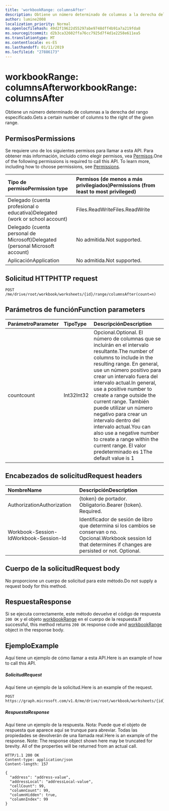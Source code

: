 ```yaml
---
title: 'workbookRange: columnsAfter'
description: Obtiene un número determinado de columnas a la derecha del rango especificado.
author: lumine2008
localization_priority: Normal
ms.openlocfilehash: 49d2f19622d55297abe9748dff4b91a7a219fda8
ms.sourcegitcommit: d2b3ca32602ffa76cc7925d7f4d1e2258e611ea5
ms.translationtype: MT
ms.contentlocale: es-ES
ms.lasthandoff: 01/11/2019
ms.locfileid: "27886173"
---
```

# <a name="workbookrange-columnsafter"></a><span data-ttu-id="5f02d-103">workbookRange: columnsAfter</span><span class="sxs-lookup"><span data-stu-id="5f02d-103">workbookRange: columnsAfter</span></span>

<span data-ttu-id="5f02d-104">Obtiene un número determinado de columnas a la derecha del rango especificado.</span><span class="sxs-lookup"><span data-stu-id="5f02d-104">Gets a certain number of columns to the right of the given range.</span></span>

## <a name="permissions"></a><span data-ttu-id="5f02d-105">Permisos</span><span class="sxs-lookup"><span data-stu-id="5f02d-105">Permissions</span></span>
<span data-ttu-id="5f02d-p101">Se requiere uno de los siguientes permisos para llamar a esta API. Para obtener más información, incluido cómo elegir permisos, vea [Permisos](/graph/permissions-reference).</span><span class="sxs-lookup"><span data-stu-id="5f02d-p101">One of the following permissions is required to call this API. To learn more, including how to choose permissions, see [Permissions](/graph/permissions-reference).</span></span>

|<span data-ttu-id="5f02d-108">Tipo de permiso</span><span class="sxs-lookup"><span data-stu-id="5f02d-108">Permission type</span></span>      | <span data-ttu-id="5f02d-109">Permisos (de menos a más privilegiados)</span><span class="sxs-lookup"><span data-stu-id="5f02d-109">Permissions (from least to most privileged)</span></span>              |
|:--------------------|:---------------------------------------------------------|
|<span data-ttu-id="5f02d-110">Delegado (cuenta profesional o educativa)</span><span class="sxs-lookup"><span data-stu-id="5f02d-110">Delegated (work or school account)</span></span> | <span data-ttu-id="5f02d-111">Files.ReadWrite</span><span class="sxs-lookup"><span data-stu-id="5f02d-111">Files.ReadWrite</span></span>    |
|<span data-ttu-id="5f02d-112">Delegado (cuenta personal de Microsoft)</span><span class="sxs-lookup"><span data-stu-id="5f02d-112">Delegated (personal Microsoft account)</span></span> | <span data-ttu-id="5f02d-113">No admitida.</span><span class="sxs-lookup"><span data-stu-id="5f02d-113">Not supported.</span></span>    |
|<span data-ttu-id="5f02d-114">Aplicación</span><span class="sxs-lookup"><span data-stu-id="5f02d-114">Application</span></span> | <span data-ttu-id="5f02d-115">No admitida.</span><span class="sxs-lookup"><span data-stu-id="5f02d-115">Not supported.</span></span> |

## <a name="http-request"></a><span data-ttu-id="5f02d-116">Solicitud HTTP</span><span class="sxs-lookup"><span data-stu-id="5f02d-116">HTTP request</span></span>
<!-- { "blockType": "ignored" } -->
```http
POST /me/drive/root/workbook/worksheets/{id}/range/columnsAfter(count=n)

```

## <a name="function-parameters"></a><span data-ttu-id="5f02d-117">Parámetros de función</span><span class="sxs-lookup"><span data-stu-id="5f02d-117">Function parameters</span></span>

| <span data-ttu-id="5f02d-118">Parámetro</span><span class="sxs-lookup"><span data-stu-id="5f02d-118">Parameter</span></span>    | <span data-ttu-id="5f02d-119">Tipo</span><span class="sxs-lookup"><span data-stu-id="5f02d-119">Type</span></span>   |<span data-ttu-id="5f02d-120">Descripción</span><span class="sxs-lookup"><span data-stu-id="5f02d-120">Description</span></span>|
|:---------------|:--------|:----------|
|<span data-ttu-id="5f02d-121">count</span><span class="sxs-lookup"><span data-stu-id="5f02d-121">count</span></span>|<span data-ttu-id="5f02d-122">Int32</span><span class="sxs-lookup"><span data-stu-id="5f02d-122">Int32</span></span>|<span data-ttu-id="5f02d-123">Opcional.</span><span class="sxs-lookup"><span data-stu-id="5f02d-123">Optional.</span></span> <span data-ttu-id="5f02d-124">El número de columnas que se incluirán en el intervalo resultante.</span><span class="sxs-lookup"><span data-stu-id="5f02d-124">The number of columns to include in the resulting range.</span></span> <span data-ttu-id="5f02d-125">En general, use un número positivo para crear un intervalo fuera del intervalo actual.</span><span class="sxs-lookup"><span data-stu-id="5f02d-125">In general, use a positive number to create a range outside the current range.</span></span> <span data-ttu-id="5f02d-126">También puede utilizar un número negativo para crear un intervalo dentro del intervalo actual.</span><span class="sxs-lookup"><span data-stu-id="5f02d-126">You can also use a negative number to create a range within the current range.</span></span> <span data-ttu-id="5f02d-127">El valor predeterminado es 1</span><span class="sxs-lookup"><span data-stu-id="5f02d-127">The default value is 1</span></span>|

## <a name="request-headers"></a><span data-ttu-id="5f02d-128">Encabezados de solicitud</span><span class="sxs-lookup"><span data-stu-id="5f02d-128">Request headers</span></span>
| <span data-ttu-id="5f02d-129">Nombre</span><span class="sxs-lookup"><span data-stu-id="5f02d-129">Name</span></span>       | <span data-ttu-id="5f02d-130">Descripción</span><span class="sxs-lookup"><span data-stu-id="5f02d-130">Description</span></span>|
|:---------------|:----------|
| <span data-ttu-id="5f02d-131">Authorization</span><span class="sxs-lookup"><span data-stu-id="5f02d-131">Authorization</span></span>  | <span data-ttu-id="5f02d-p103">{token} de portador. Obligatorio.</span><span class="sxs-lookup"><span data-stu-id="5f02d-p103">Bearer {token}. Required.</span></span> |
| <span data-ttu-id="5f02d-134">Workbook-Session-Id</span><span class="sxs-lookup"><span data-stu-id="5f02d-134">Workbook-Session-Id</span></span>  | <span data-ttu-id="5f02d-p104">Identificador de sesión de libro que determina si los cambios se conservan o no. Opcional.</span><span class="sxs-lookup"><span data-stu-id="5f02d-p104">Workbook session Id that determines if changes are persisted or not. Optional.</span></span>|

## <a name="request-body"></a><span data-ttu-id="5f02d-137">Cuerpo de la solicitud</span><span class="sxs-lookup"><span data-stu-id="5f02d-137">Request body</span></span>
<span data-ttu-id="5f02d-138">No proporcione un cuerpo de solicitud para este método.</span><span class="sxs-lookup"><span data-stu-id="5f02d-138">Do not supply a request body for this method.</span></span>

## <a name="response"></a><span data-ttu-id="5f02d-139">Respuesta</span><span class="sxs-lookup"><span data-stu-id="5f02d-139">Response</span></span>
<span data-ttu-id="5f02d-140">Si se ejecuta correctamente, este método devuelve el código de respuesta `200 OK` y el objeto [workbookRange](../resources/range.md) en el cuerpo de la respuesta.</span><span class="sxs-lookup"><span data-stu-id="5f02d-140">If successful, this method returns `200 OK` response code and [workbookRange](../resources/range.md) object in the response body.</span></span>

## <a name="example"></a><span data-ttu-id="5f02d-141">Ejemplo</span><span class="sxs-lookup"><span data-stu-id="5f02d-141">Example</span></span>
<span data-ttu-id="5f02d-142">Aquí tiene un ejemplo de cómo llamar a esta API.</span><span class="sxs-lookup"><span data-stu-id="5f02d-142">Here is an example of how to call this API.</span></span>
##### <a name="request"></a><span data-ttu-id="5f02d-143">Solicitud</span><span class="sxs-lookup"><span data-stu-id="5f02d-143">Request</span></span>
<span data-ttu-id="5f02d-144">Aquí tiene un ejemplo de la solicitud.</span><span class="sxs-lookup"><span data-stu-id="5f02d-144">Here is an example of the request.</span></span>
<!--{
  "blockType": "request",
  "isComposable": true,
  "name": "workbookrange_columnsafter",
  "idempotent": true
}-->
```http
POST https://graph.microsoft.com/v1.0/me/drive/root/workbook/worksheets/{id}/range/columnsAfter(count=2)
```

##### <a name="response"></a><span data-ttu-id="5f02d-145">Respuesta</span><span class="sxs-lookup"><span data-stu-id="5f02d-145">Response</span></span>
<span data-ttu-id="5f02d-p105">Aquí tiene un ejemplo de la respuesta. Nota: Puede que el objeto de respuesta que aparece aquí se trunque para abreviar. Todas las propiedades se devolverán de una llamada real.</span><span class="sxs-lookup"><span data-stu-id="5f02d-p105">Here is an example of the response. Note: The response object shown here may be truncated for brevity. All of the properties will be returned from an actual call.</span></span>
<!-- {
  "blockType": "response",
  "truncated": true,
  "@odata.type": "microsoft.graph.workbookRange"
} -->
```http
HTTP/1.1 200 OK
Content-type: application/json
Content-length: 157

{
  "address": "address-value",
  "addressLocal": "addressLocal-value",
  "cellCount": 99,
  "columnCount": 99,
  "columnHidden": true,
  "columnIndex": 99
}
```
